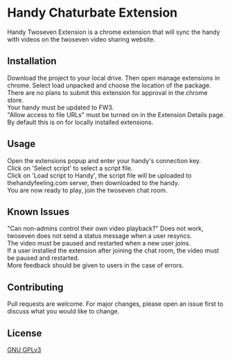 # Handy Chaturbate Extension

Handy Twoseven Extension is a chrome extension that will sync the handy with videos on the twoseven video sharing website.

## Installation

Download the project to your local drive. Then open manage extensions in chrome. Select load unpacked and choose the location of the package.   
There are no plans to submit this extension for approval in the chrome store.  
Your handy must be updated to FW3.  
"Allow access to file URLs" must be turned on in the Extension Details page. By default this is on for locally installed extensions.  

## Usage

Open the extensions popup and enter your handy's connection key.  
Click on 'Select script' to select a script file.  
Click on 'Load script to Handy', the script file will be uploaded to thehandyfeeling.com server, then downloaded to the handy.  
You are now ready to play, join the twoseven chat room.  

## Known Issues

"Can non-admins control their own video playback?" Does not work, twoseven does not send a status message when a user resyncs.  
The video must be paused and restarted when a new user joins.  
If a user installed the extension after joining the chat room, the video must be paused and restarted.  
More feedback should be given to users in the case of errors.  

## Contributing

Pull requests are welcome. For major changes, please open an issue first to discuss what you would like to change.  

## License
[GNU GPLv3](https://choosealicense.com/licenses/gpl-3.0/)